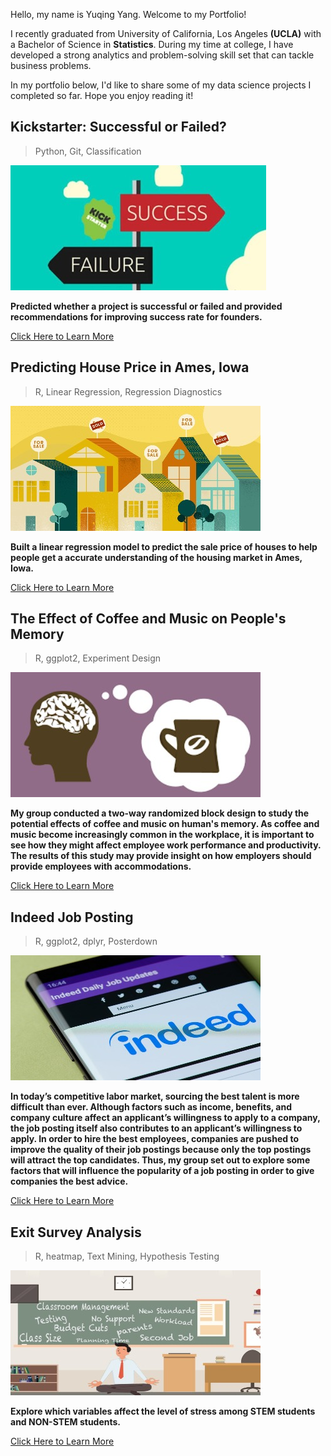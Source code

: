 Hello, my name is Yuqing Yang. Welcome to my Portfolio!

I recently graduated from University of California, Los Angeles **(UCLA)** with a Bachelor of Science in **Statistics**. During my time at college, I have developed a strong analytics and problem-solving skill set that can tackle business problems.

In my portfolio below, I'd like to share some of my data science projects I completed so far. Hope you enjoy reading it!

## Kickstarter: Successful or Failed?

> Python, 
> Git,
> Classification

![](/image/Kickstarter.jpg)


**Predicted whether a project is successful or failed and provided recommendations for improving success rate for founders.**

[Click Here to Learn More](https://github.com/yyuqing-42/Kickstarter-Classification)

## Predicting House Price in Ames, Iowa

> R,
> Linear Regression,
> Regression Diagnostics

![](/images/Housing.jpg)

**Built a linear regression model to predict the sale price of houses to help people get a accurate understanding of the housing market in Ames, Iowa.**

[Click Here to Learn More](https://github.com/yyuqing-42/Predicting-Housing-Prices)


## The Effect of Coffee and Music on People's Memory

> R, 
> ggplot2,
> Experiment Design

![](/images/coffee.jpg)

**My group conducted a two-way randomized block design to study the potential effects of coffee and music on human's memory. As coffee and music become increasingly common in the workplace, it is important to see how they might affect employee work performance and productivity. The results of this study may provide insight on how employers should provide employees with accommodations.**

[Click Here to Learn More](https://github.com/yyuqing-42/The-Effects-of-Coffee-and-Music-on-Human-s-memory-)

## Indeed Job Posting

> R,
> ggplot2,
> dplyr,
> Posterdown

![](/images/indeed.jpg)

**In today’s competitive labor market, sourcing the best talent is more difficult than ever. Although factors such as income, benefits, and company culture affect an applicant’s willingness to apply to a company, the job posting itself also contributes to an applicant’s willingness to apply. In order to hire the best employees, companies are pushed to improve the quality of their job postings because only the top postings will attract the top candidates. Thus, my group set out to explore some factors that will influence the popularity of a job posting in order to give companies the best advice.**

[Click Here to Learn More](https://github.com/yyuqing-42/Indeed-Job-Posting)


## Exit Survey Analysis

> R, 
> heatmap,
> Text Mining,
> Hypothesis Testing

![](/images/stress.jpg)

**Explore which variables affect the level of stress among STEM students and NON-STEM students.**

[Click Here to Learn More](https://github.com/yyuqing-42/STATS-141SL-STEM-Survey-Analysis)
